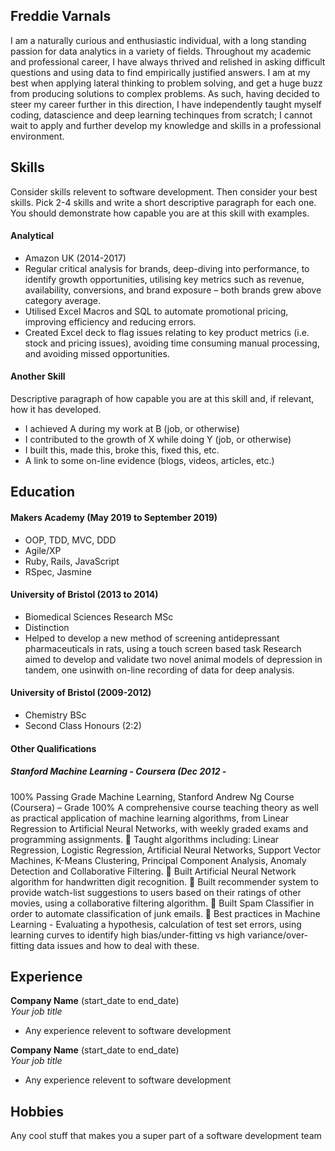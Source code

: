 ## Freddie Varnals

I am a naturally curious and enthusiastic individual, with a long standing passion for data analytics in a variety of fields.
Throughout my academic and professional career, I have always thrived and relished in asking difficult questions and
using data to find empirically justified answers. I am at my best when applying lateral thinking to problem solving, and
get a huge buzz from producing solutions to complex problems. As such, having decided to steer my career further in
this direction, I have independently taught myself coding, datascience and deep learning techinques from scratch; I
cannot wait to apply and further develop my knowledge and skills in a professional environment.

## Skills

Consider skills relevent to software development. Then consider your best skills. Pick 2-4 skills and write a short descriptive paragraph for each one. You should demonstrate how capable you are at this skill with examples.

#### Analytical

- Amazon UK (2014-2017)
- Regular critical analysis for brands, deep-diving into performance, to identify growth opportunities, utilising key
metrics such as revenue, availability, conversions, and brand exposure – both brands grew above category average.
- Utilised Excel Macros and SQL to automate promotional pricing, improving efficiency and reducing errors.
- Created Excel deck to flag issues relating to key product metrics (i.e. stock and pricing issues), avoiding time
consuming manual processing, and avoiding missed opportunities.

#### Another Skill

Descriptive paragraph of how capable you are at this skill and, if relevant, how it has developed.

- I achieved A during my work at B (job, or otherwise)
- I contributed to the growth of X while doing Y (job, or otherwise)
- I built this, made this, broke this, fixed this, etc.
- A link to some on-line evidence (blogs, videos, articles, etc.)

## Education

#### Makers Academy (May 2019 to September 2019)

- OOP, TDD, MVC, DDD
- Agile/XP
- Ruby, Rails, JavaScript
- RSpec, Jasmine

#### University of Bristol (2013 to 2014)

- Biomedical Sciences Research MSc
- Distinction
- Helped to develop a new method of screening antidepressant pharmaceuticals in rats, using a touch screen based task Research aimed to develop and validate two novel animal models of depression in tandem, one usinwith on-line recording of data for deep analysis.

#### University of Bristol (2009-2012)

- Chemistry BSc
- Second Class Honours (2:2)

#### Other Qualifications

##### Stanford Machine Learning - Coursera (Dec 2012 - 
100% Passing Grade
Machine Learning, Stanford Andrew Ng Course (Coursera) – Grade 100%
A comprehensive course teaching theory as well as practical application of machine learning algorithms, from
Linear Regression to Artificial Neural Networks, with weekly graded exams and programming assignments.
 Taught algorithms including: Linear Regression, Logistic Regression, Artificial Neural Networks, Support Vector
Machines, K-Means Clustering, Principal Component Analysis, Anomaly Detection and Collaborative Filtering.
 Built Artificial Neural Network algorithm for handwritten digit recognition.
 Built recommender system to provide watch-list suggestions to users based on their ratings of other movies, using a
collaborative filtering algorithm.
 Built Spam Classifier in order to automate classification of junk emails.
 Best practices in Machine Learning - Evaluating a hypothesis, calculation of test set errors, using learning curves to
identify high bias/under-fitting vs high variance/over-fitting data issues and how to deal with these.

## Experience

**Company Name** (start_date to end_date)    
*Your job title*  
- Any experience relevent to software development

**Company Name** (start_date to end_date)   
*Your job title*  
- Any experience relevent to software development

## Hobbies

Any cool stuff that makes you a super part of a software development team
